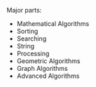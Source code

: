 Major parts:
- Mathematical Algorithms
- Sorting
- Searching
- String
- Processing
- Geometric Algorithms
- Graph Algorithms
- Advanced Algorithms

